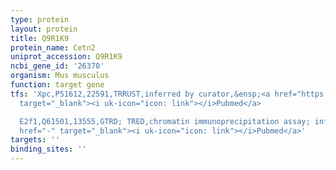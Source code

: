 ```yaml
---
type: protein
layout: protein
title: Q9R1K9
protein_name: Cetn2
uniprot_accession: Q9R1K9
ncbi_gene_id: '26370'
organism: Mus musculus
function: target gene
tfs: 'Xpc,P51612,22591,TRRUST,inferred by curator,&ensp;<a href="https://www.ncbi.nlm.nih.gov/pubmed/?term=24607542%5Buid%5D"
  target="_blank"><i uk-icon="icon: link"></i>Pubmed</a>

  E2f1,Q61501,13555,GTRD; TRED,chromatin immunoprecipitation assay; inferred by curator,&ensp;<a
  href="-" target="_blank"><i uk-icon="icon: link"></i>Pubmed</a>'
targets: ''
binding_sites: ''
---
```

